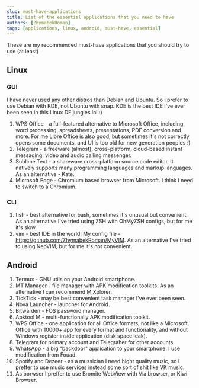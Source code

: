```yaml
---
slug: must-have-applications
title: List of the essential applications that you need to have
authors: [ZhymabekRoman]
tags: [applications, linux, android, must-have, essential]
---
```


These are my recommended must-have applications that you should try to use (at least)

<!--truncate-->

## Linux
### GUI
I have never used any other distros than Debian and Ubuntu. So I prefer to use Debian with KDE, not Ubuntu with snap. KDE is the best IDE I've ever been seen in this Linux DE jungles lol :)

1. WPS Office - a full-featured alternative to Microsoft Office, including word processing, spreadsheets, presentations, PDF conversion and more. For me Libre Office is also good, but sometimes it's not correctly opens some documents, and UI is too old for new generation peoples :)
2. Telegram - a freeware (almost), cross-platform, cloud-based instant messaging, video and audio calling messenger.
3. Sublime Text - a shareware cross-platform source code editor. It natively supports many programming languages and markup languages. As an alternative - Kate.
4. Microsoft Edge - Chromium based browser from Microsoft. I think I need to switch to a Chromium.

### CLI
1. fish - best alternative for bash, sometimes it's unusual but convenient. As an alternative I've tried using ZSH with OhMyZSH configs, but for me it's slow.
2. vim - best IDE in the world! My config file - https://github.com/ZhymabekRoman/MyVIM. As an alternative I've tried to using NeoVIM, but for me it's not convenient.

## Android
1. Termux - GNU utils on your Android smartphone.
2. MT Manager - file manager with APK modification toolkits. As an alternative I can recommend MiXplorer.
3. TickTick - may be best convenient task manager I've ever been seen.
4. Nova Launcher - launcher for Android.
5. Bitwarden - FOS password manager.
6. Apktool M - multi-functionally APK modification toolkit.
7. WPS Office - one application for all Office formats, not like a Microsoft Office with 10000+ app for every format and functionality, and without Windows register inside application (disk space leak).
8. Telegram for primary account and Telegraher for other accounts.
9. WhatsApp - a big "backdoor" application to your smartphone. I use modification from Fouad.
10. Spotify and Dezeer - as a mussician I need hight quality music, so I preffer to use music services instead some sort of shit like VK music.
11. As borwser I preffer to use Bromite WebView with Via browser, or Kiwi Browser.
